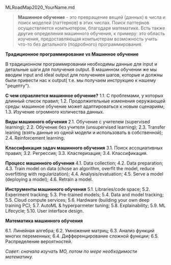 MLRoadMap2020_YourName.md

> **Машинное обучение** - это превращение вещей (данных) в числа и поиск моделей (паттернов) в этих числах.
> Поиск паттернов осуществляется компьютером, благодаря математике.
> Есть также другие определения машинного обучения, к примеру: это область изучения, предоставляющая компьютерам возможность учить что-то без детального (подробного) программирования.

**Традиционное программирование vs Машинное обучение**

В традиционном программировании необходимы данные для input и детальные шаги для получения output.
В машинном обучении же мы вводим input and ideal output для получениея шагов, которые и должны были привести нас к output( т.е. мы получаем инструкцию к нашему "рецепту"). 

**С чем справляется машинное обучение?**
1.1. С проблемами, у которых длинный список правил;
1.2. Продолжительные изменения оеружающей среды: машинное обучение может адаптироваться к новым сценариям;
1.3. Изучение огромного количества данных.

**Виды машинного обучения**
2.1. Обучение с учителем (supervised learning);
2.2. Обучение без учителя (unsupervised learning);
2.3. Transfer leaning (взять данные из одной модели и использовать в собственной);
2.4. Reinforcement learning.

**Классификация задач машинного обучения**
3.1. Поиск ассоциативных правил;
3.2. Регрессия;
3.3. Кластеризация;
3.4. Классификация.

**Процесс машинного обучения**
4.1. Data collection;
4.2. Data preparation;
4.3. Train model on data (chose an algorithm, overfit the model, reduce overfitting with regularization);
4.4. Analysis/evatuation;
4.5. Serve a model (deploying a model);
4.6. Retrain a model.

**Инструменты машинного обучения**
5.1. Libraries/code space;
5.2. Experiment tracking;
5.3. Pre-trained models;
5.4. Data and model tracking;
5.5. Cloud compute services;
5.6. Hardware (building your own deep training PC);
5.7. AutoML & hyperparmeter tuning;
5.8. Explainability;
5.9. ML Lifecycle;
5.10. User interface design.

**Математика машинного обучения**

6.1. Линейная алгебра;
6.2. Умножение матриц;
6.3. Анализ функций многих переменных;
6.4. Дифференцирование сложной функции;
6.5. Распределение вероятностей.

*Совет: сначала изучать МО, потом по мере необходимости математику.*
